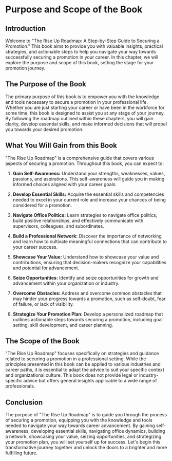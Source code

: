 Purpose and Scope of the Book
========================================

Introduction
------------

Welcome to "The Rise Up Roadmap: A Step-by-Step Guide to Securing a Promotion." This book aims to provide you with valuable insights, practical strategies, and actionable steps to help you navigate your way towards successfully securing a promotion in your career. In this chapter, we will explore the purpose and scope of this book, setting the stage for your promotion journey.

The Purpose of the Book
-----------------------

The primary purpose of this book is to empower you with the knowledge and tools necessary to secure a promotion in your professional life. Whether you are just starting your career or have been in the workforce for some time, this book is designed to assist you at any stage of your journey. By following the roadmap outlined within these chapters, you will gain clarity, develop essential skills, and make informed decisions that will propel you towards your desired promotion.

What You Will Gain from this Book
---------------------------------

"The Rise Up Roadmap" is a comprehensive guide that covers various aspects of securing a promotion. Throughout this book, you can expect to:

1. **Gain Self-Awareness:** Understand your strengths, weaknesses, values, passions, and aspirations. This self-awareness will guide you in making informed choices aligned with your career goals.

2. **Develop Essential Skills:** Acquire the essential skills and competencies needed to excel in your current role and increase your chances of being considered for a promotion.

3. **Navigate Office Politics:** Learn strategies to navigate office politics, build positive relationships, and effectively communicate with supervisors, colleagues, and subordinates.

4. **Build a Professional Network:** Discover the importance of networking and learn how to cultivate meaningful connections that can contribute to your career success.

5. **Showcase Your Value:** Understand how to showcase your value and contributions, ensuring that decision-makers recognize your capabilities and potential for advancement.

6. **Seize Opportunities:** Identify and seize opportunities for growth and advancement within your organization or industry.

7. **Overcome Obstacles:** Address and overcome common obstacles that may hinder your progress towards a promotion, such as self-doubt, fear of failure, or lack of visibility.

8. **Strategize Your Promotion Plan:** Develop a personalized roadmap that outlines actionable steps towards securing a promotion, including goal setting, skill development, and career planning.

The Scope of the Book
---------------------

"The Rise Up Roadmap" focuses specifically on strategies and guidance related to securing a promotion in a professional setting. While the principles presented in this book can be applied to various industries and career paths, it is essential to adapt the advice to suit your specific context and organizational culture. This book does not provide legal or industry-specific advice but offers general insights applicable to a wide range of professionals.

Conclusion
----------

The purpose of "The Rise Up Roadmap" is to guide you through the process of securing a promotion, equipping you with the knowledge and tools needed to navigate your way towards career advancement. By gaining self-awareness, developing essential skills, navigating office dynamics, building a network, showcasing your value, seizing opportunities, and strategizing your promotion plan, you will set yourself up for success. Let's begin this transformative journey together and unlock the doors to a brighter and more fulfilling future.
